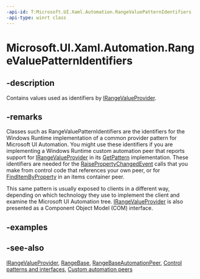 ```yaml
---
-api-id: T:Microsoft.UI.Xaml.Automation.RangeValuePatternIdentifiers
-api-type: winrt class
---
```


<!-- Class syntax.
public class RangeValuePatternIdentifiers : Windows.UI.Xaml.Automation.IRangeValuePatternIdentifiers
-->

# Microsoft.UI.Xaml.Automation.RangeValuePatternIdentifiers

## -description
Contains values used as identifiers by [IRangeValueProvider](../microsoft.ui.xaml.automation.provider/irangevalueprovider.md).

## -remarks
Classes such as RangeValuePatternIdentifiers are the identifiers for the Windows Runtime implementation of a common provider pattern for Microsoft UI Automation. You might use these identifiers if you are implementing a Windows Runtime custom automation peer that reports support for [IRangeValueProvider](../microsoft.ui.xaml.automation.provider/irangevalueprovider.md) in its [GetPattern](/uwp/api/windows.ui.xaml.automation.peers.automationpeer.getpattern(windows.ui.xaml.automation.peers.patterninterface)) implementation. These identifiers are needed for the [RaisePropertyChangedEvent](/uwp/api/windows.ui.xaml.automation.peers.automationpeer.raisepropertychangedevent(windows.ui.xaml.automation.automationproperty,system.object,system.object)) calls that you make from control code that references your own peer, or for [FindItemByProperty](/uwp/api/windows.ui.xaml.automation.provider.iitemcontainerprovider.finditembyproperty(windows.ui.xaml.automation.provider.irawelementprovidersimple,windows.ui.xaml.automation.automationproperty,system.object)) in an items container peer.

This same pattern is usually exposed to clients in a different way, depending on which technology they use to implement the client and examine the Microsoft UI Automation tree. [IRangeValueProvider](/windows/desktop/api/uiautomationcore/nn-uiautomationcore-irangevalueprovider) is also presented as a Component Object Model (COM) interface.

## -examples

## -see-also
[IRangeValueProvider](../microsoft.ui.xaml.automation.provider/irangevalueprovider.md), [RangeBase](../microsoft.ui.xaml.controls.primitives/rangebase.md), [RangeBaseAutomationPeer](../microsoft.ui.xaml.automation.peers/rangebaseautomationpeer.md), [Control patterns and interfaces](/windows/uwp/accessibility/control-patterns-and-interfaces), [Custom automation peers](/windows/uwp/accessibility/custom-automation-peers)
